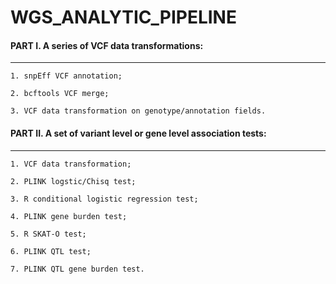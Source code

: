 # WGS_ANALYTIC_PIPELINE 
 
 
  
#### PART I. A series of VCF data transformations:

---

`1. snpEff VCF annotation;`

`2. bcftools VCF merge;`

`3. VCF data transformation on genotype/annotation fields.`



#### PART II. A set of variant level or gene level association tests:

---

`1. VCF data transformation;`

`2. PLINK logstic/Chisq test;`

`3. R conditional logistic regression test;`

`4. PLINK gene burden test;`

`5. R SKAT-O test;`

`6. PLINK QTL test;`

`7. PLINK QTL gene burden test.`
